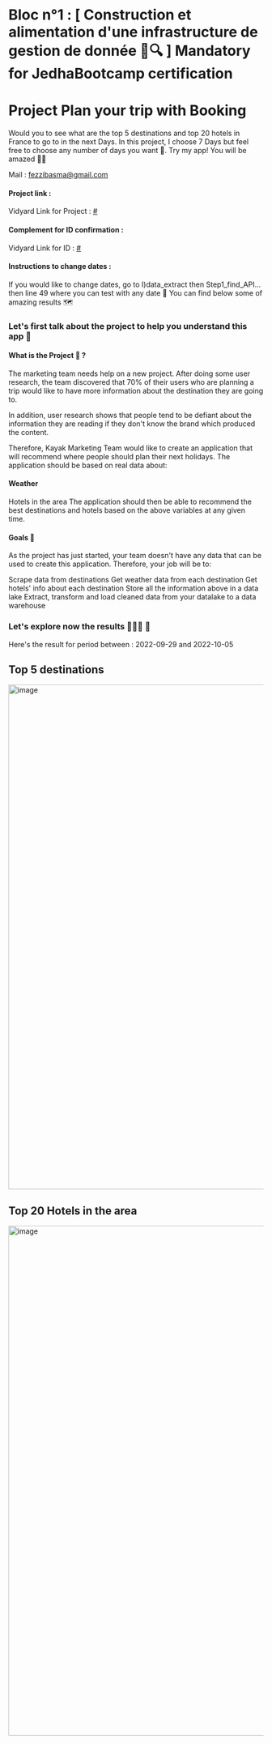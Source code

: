 # Bloc n°1 : [ Construction et alimentation d'une infrastructure de gestion de donnée 📁🔍 ] Mandatory for JedhaBootcamp certification
# Project Plan your trip with Booking

Would you to see what are the top 5 destinations and top 20 hotels in France to go to in the next Days.
In this project, I choose 7 Days but feel free to choose any number of days you want 🤗. 
Try my app! You will be amazed 🤗😍

Mail : fezzibasma@gmail.com


#### Project link : 
Vidyard Link for Project : [#](https://share.vidyard.com/watch/94bPzkK3TMVCoDMAKGEYQr?)
#### Complement for ID confirmation : 
Vidyard Link for ID : [#](https://share.vidyard.com/watch/XVtNXHa5A9QWAjvc5uUdgB?)



#### Instructions to change dates : 
If you would like to change dates, go to I)data_extract then Step1_find_API... then line 49 where you can test with any date 🤠
You can find below some of amazing results 🗺

### Let's first talk about the project to help you understand this app 📁
#### What is the Project 🚧 ? 
The marketing team needs help on a new project. After doing some user research, the team discovered that 70% of their users who are planning a trip would like to have more information about the destination they are going to.

In addition, user research shows that people tend to be defiant about the information they are reading if they don't know the brand which produced the content.

Therefore, Kayak Marketing Team would like to create an application that will recommend where people should plan their next holidays. The application should be based on real data about:

#### Weather
Hotels in the area
The application should then be able to recommend the best destinations and hotels based on the above variables at any given time.

#### Goals 🎯
As the project has just started, your team doesn't have any data that can be used to create this application. Therefore, your job will be to:

Scrape data from destinations
Get weather data from each destination
Get hotels' info about each destination
Store all the information above in a data lake
Extract, transform and load cleaned data from your datalake to a data warehouse

### Let's explore now the results 🤠🤩🥳 📁

Here's the result for period between : 2022-09-29 and 2022-10-05

## Top 5 destinations 

<img width="997" alt="image" src="https://user-images.githubusercontent.com/23299967/207841503-5d30cda8-3133-4786-8216-0895e5505596.png">

## Top 20 Hotels in the area 

<img width="1007" alt="image" src="https://user-images.githubusercontent.com/23299967/207841743-d2c717d6-5dbf-4555-afb1-357894f2e2b2.png">

